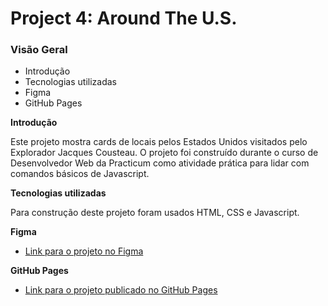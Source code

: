 # Project 4: Around The U.S.

### Visão Geral

- Introdução
- Tecnologias utilizadas
- Figma
- GitHub Pages

**Introdução**

Este projeto mostra cards de locais pelos Estados Unidos visitados pelo Explorador Jacques Cousteau. O projeto foi construído durante o curso de Desenvolvedor Web da Practicum como atividade prática para lidar com comandos básicos de Javascript.

**Tecnologias utilizadas**

Para construção deste projeto foram usados HTML, CSS e Javascript.

**Figma**

- [Link para o projeto no Figma](https://www.figma.com/file/SurN1jaeEQIhuZEDMhmWWf/Sprint-4-Around-The-U.S.-desktop-mobile?node-id=0%3A1)

**GitHub Pages**

- [Link para o projeto publicado no GitHub Pages](https://hainaha.github.io/web_project_4/)
